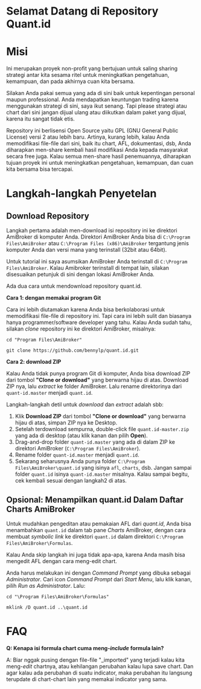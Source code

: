 # Selamat Datang di Repository Quant.id

# Misi

Ini merupakan proyek non-profit yang bertujuan untuk saling sharing
strategi antar kita sesama ritel untuk meningkatkan pengetahuan,
kemampuan, dan pada akhirnya cuan kita bersama. 

Silakan Anda pakai semua yang ada di sini baik untuk kepentingan
personal maupun professional. Anda mendapatkan keuntungan trading
karena menggunakan strategi di sini, saya ikut senang. Tapi please
strategi atau chart dari sini jangan dijual ulang atau diikutkan 
dalam paket yang dijual, karena itu sangat tidak etis. 

Repository ini berlisensi Open Source yaitu GPL (GNU General Public 
License) versi 2 atau lebih baru. Artinya, kurang lebih, kalau Anda 
memodifikasi file-file dari sini, baik itu chart, AFL, dokumentasi, 
dsb, Anda diharapkan men-share kembali hasil modifikasi Anda kepada
masyarakat secara free juga. Kalau semua men-share hasil penemuannya,
diharapkan tujuan proyek ini untuk meningkatkan pengetahuan, kemampuan,
dan cuan kita bersama bisa tercapai.


# Langkah-langkah Penyetelan

## Download Repository

Langkah pertama adalah men-download isi repository ini ke direktori
AmiBroker di komputer Anda. Direktori AmiBroker Anda bisa di 
`C:\Program Files\AmiBroker` atau `C:\Program Files (x86)\AmiBroker`
tergantung jenis komputer Anda dan versi mana yang terinstall (32bit
atau 64bit). 

Untuk tutorial ini saya asumsikan AmiBroker Anda terinstall di
`C:\Program Files\AmiBroker`. Kalau Amibroker terinstall di tempat
lain, silakan disesuaikan petunjuk di sini dengan lokasi AmiBroker Anda. 

Ada dua cara untuk mendownload repository quant.id.

**Cara 1: dengan memakai program Git**

Cara ini lebih diutamakan karena Anda bisa berkolaborasi untuk memodifikasi
file-file di repository ini. Tapi cara ini lebih sulit dan biasanya hanya 
programmer/software developer yang tahu. Kalau Anda sudah tahu, silakan 
_clone_ repository ini ke direktori AmiBroker, misalnya:

```
cd "Program Files\AmiBroker"

git clone https://github.com/bennylp/quant.id.git 
```

**Cara 2: download ZIP** 

Kalau Anda tidak punya program Git di komputer, Anda bisa download ZIP
dari tombol **"Clone or download"** yang berwarna hijau di atas. Download ZIP nya,
lalu _extract_ ke folder AmiBroker. Lalu rename direktorinya dari 
`quant-id.master` menjadi `quant.id`.

Langkah-langkah detil untuk _download_ dan _extract_ adalah sbb:
1. Klik **Download ZIP** dari tombol **"Clone or download"** yang berwarna hijau
   di atas, simpan ZIP nya ke Desktop.
2. Setelah terdownload sempurna, double-click file `quant.id-master.zip` yang
   ada di desktop (atau klik kanan dan pilih **Open**).
3. Drag-and-drop folder `quant-id.master` yang ada di dalam ZIP ke direktori
   AmiBroker (`C:\Program Files\AmiBroker`).
4. Rename folder `quant-id.master` menjadi `quant.id`.
5. Sekarang seharusnya Anda punya folder `C:\Program Files\AmiBroker\quant.id` 
   yang isinya `afl`, `charts`, dsb. Jangan sampai folder `quant.id`
   isinya `quant-id.master` misalnya. Kalau sampai begitu, cek kembali sesuai 
   dengan langkah2 di atas.


## Opsional: Menampilkan quant.id Dalam Daftar Charts AmiBroker

Untuk mudahkan pengeditan atau pemakaian AFL dari _quant.id_, Anda bisa menambahkan 
`quant.id` dalam tab pane _Charts_ AmiBroker, dengan cara membuat _symbolic link_
ke direktori `quant.id` dalam direktori `C:\Program Files\AmiBroker\Formulas`.

Kalau Anda skip langkah ini juga tidak apa-apa, karena Anda masih bisa mengedit AFL
dengan cara meng-edit chart.

Anda harus melakukan ini dengan *Command Prompt* yang dibuka sebagai *Administrator*.
Cari icon *Command Prompt* dari _Start Menu_, lalu klik kanan, pilih *Run as Administrator*.
Lalu:

```
cd "\Program Files\AmiBroker\Formulas"

mklink /D quant.id ..\quant.id
```


# FAQ

**Q: Kenapa isi formula chart cuma meng-_include_ formula lain?**

A: Biar nggak pusing dengan file-file "\_imported" yang terjadi kalau kita meng-_edit_
   chartnya, atau kehilangan perubahan kalau lupa save chart. Dan agar kalau ada perubahan
   di suatu indicator, maka perubahan itu langsung terupdate di chart-chart lain yang 
   memakai indicator yang sama. 


